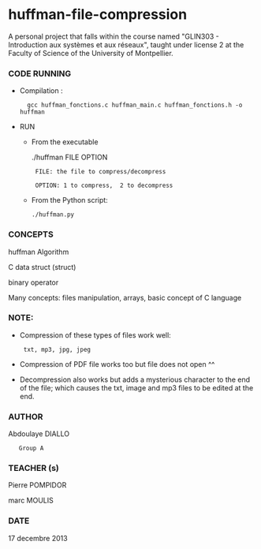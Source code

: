 # huffman-file-compression
A personal project that falls within the course named "GLIN303 - Introduction aux systèmes et aux réseaux", taught under license 2 at the Faculty of Science of the University of Montpellier. 
### CODE RUNNING

- Compilation :

        gcc huffman_fonctions.c huffman_main.c huffman_fonctions.h -o huffman

- RUN
  *  From the executable
  
        ./huffman FILE OPTION  

          FILE: the file to compress/decompress

          OPTION: 1 to compress,  2 to decompress


  * From the Python script:
        
        ./huffman.py
### CONCEPTS
  huffman Algorithm

  C data struct (struct)
  
  binary operator

  Many concepts: files manipulation, arrays, basic concept of C language 

 ### NOTE:
 
  - Compression of these types of files work well:
  
         txt, mp3, jpg, jpeg

 - Compression of PDF file works too but file does not open ^^
 
  - Decompression also works but adds a mysterious character to the end of the file; which causes the txt, image and mp3 files to be edited at the end.
 
 
### AUTHOR

Abdoulaye DIALLO

       Group A

### TEACHER (s) 
  Pierre POMPIDOR

  marc MOULIS
### DATE
17 decembre 2013

